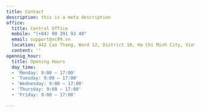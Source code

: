 ```yaml
---
title: Contact
description: this is a meta description
office:
  title: Central Office
  mobile: "(+84) 90 391 93 40"
  email: support@xc99.vn
  location: 442 Cao Thang, Ward 12, District 10, Ho Chi Minh City, Vietnam.
  content: ''
opennig_hour:
  title: Opening Hours
  day_time:
  - 'Monday: 9:00 – 17:00'
  - 'Tuesday: 9:00 – 17:00'
  - 'Wednesday: 9:00 – 17:00'
  - 'Thursday: 9:00 – 17:00'
  - 'Friday: 9:00 – 17:00'

---
```

